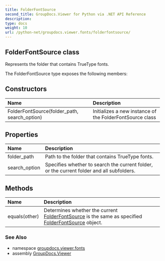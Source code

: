 ```yaml
---
title: FolderFontSource
second_title: GroupDocs.Viewer for Python via .NET API Reference
description: 
type: docs
weight: 10
url: /python-net/groupdocs.viewer.fonts/folderfontsource/
---
```


## FolderFontSource class

Represents the folder that contains TrueType fonts.

The FolderFontSource type exposes the following members:
## Constructors
| Name | Description |
| :- | :- |
|FolderFontSource(folder_path, search_option)|Initializes a new instance of the FolderFontSource class|
## Properties
| Name | Description |
| :- | :- |
|folder_path|Path to the folder that contains TrueType fonts.|
|search_option|Specifies whether to search the current folder, or the current folder and all subfolders.|
## Methods
| Name | Description |
| :- | :- |
|equals(other)|Determines whether the current [FolderFontSource](/viewer/python-net/groupdocs.viewer.fonts/folderfontsource/) is the same as specified [FolderFontSource](/viewer/python-net/groupdocs.viewer.fonts/folderfontsource/) object.|

### See Also

* namespace [groupdocs.viewer.fonts](/viewer/python-net/groupdocs.viewer.fonts/)
* assembly [GroupDocs.Viewer](/viewer/python-net/)


